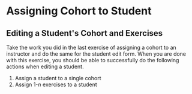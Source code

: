 # Assigning Cohort to Student

## Editing a Student's Cohort and Exercises

Take the work you did in the last exercise of assigning a cohort to an instructor and do the same for the student edit form. When you are done with this exercise, you should be able to successfully do the following actions when editing a student.

1. Assign a student to a single cohort
1. Assign 1-_n_ exercises to a student

